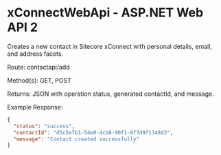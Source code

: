 # xConnectWebApi - ASP.NET Web API 2
Creates a new contact in Sitecore xConnect with personal details, email, and address facets.



Route: contactapi/add

Method(s): GET, POST

Returns: JSON with operation status, generated contactId, and message.

Example Response:
```json
{
  "status": "success",
  "contactId": "d5c5e7b1-54e0-4cb8-90f1-8f7d9f1348d3",
  "message": "Contact created successfully"
}



